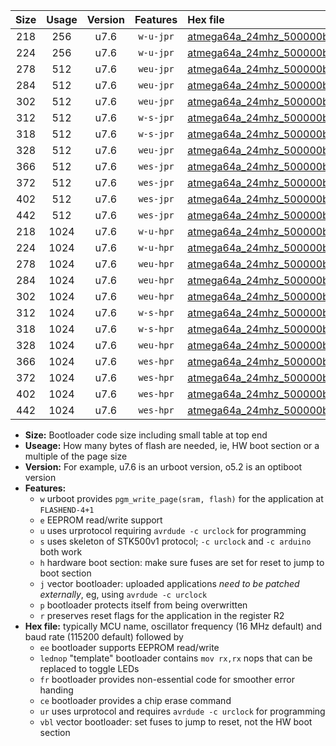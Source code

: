 |Size|Usage|Version|Features|Hex file|
|:-:|:-:|:-:|:-:|:--|
|218|256|u7.6|`w-u-jpr`|[atmega64a_24mhz_500000bps_ur_vbl.hex](https://raw.githubusercontent.com/stefanrueger/urboot/main//atmega64a_24mhz_500000bps_ur_vbl.hex)|
|224|256|u7.6|`w-u-jpr`|[atmega64a_24mhz_500000bps_lednop_ur_vbl.hex](https://raw.githubusercontent.com/stefanrueger/urboot/main//atmega64a_24mhz_500000bps_lednop_ur_vbl.hex)|
|278|512|u7.6|`weu-jpr`|[atmega64a_24mhz_500000bps_ee_ur_vbl.hex](https://raw.githubusercontent.com/stefanrueger/urboot/main//atmega64a_24mhz_500000bps_ee_ur_vbl.hex)|
|284|512|u7.6|`weu-jpr`|[atmega64a_24mhz_500000bps_ee_lednop_ur_vbl.hex](https://raw.githubusercontent.com/stefanrueger/urboot/main//atmega64a_24mhz_500000bps_ee_lednop_ur_vbl.hex)|
|302|512|u7.6|`weu-jpr`|[atmega64a_24mhz_500000bps_ee_lednop_fr_ur_vbl.hex](https://raw.githubusercontent.com/stefanrueger/urboot/main//atmega64a_24mhz_500000bps_ee_lednop_fr_ur_vbl.hex)|
|312|512|u7.6|`w-s-jpr`|[atmega64a_24mhz_500000bps_vbl.hex](https://raw.githubusercontent.com/stefanrueger/urboot/main//atmega64a_24mhz_500000bps_vbl.hex)|
|318|512|u7.6|`w-s-jpr`|[atmega64a_24mhz_500000bps_lednop_vbl.hex](https://raw.githubusercontent.com/stefanrueger/urboot/main//atmega64a_24mhz_500000bps_lednop_vbl.hex)|
|328|512|u7.6|`weu-jpr`|[atmega64a_24mhz_500000bps_ee_lednop_fr_ce_ur_vbl.hex](https://raw.githubusercontent.com/stefanrueger/urboot/main//atmega64a_24mhz_500000bps_ee_lednop_fr_ce_ur_vbl.hex)|
|366|512|u7.6|`wes-jpr`|[atmega64a_24mhz_500000bps_ee_vbl.hex](https://raw.githubusercontent.com/stefanrueger/urboot/main//atmega64a_24mhz_500000bps_ee_vbl.hex)|
|372|512|u7.6|`wes-jpr`|[atmega64a_24mhz_500000bps_ee_lednop_vbl.hex](https://raw.githubusercontent.com/stefanrueger/urboot/main//atmega64a_24mhz_500000bps_ee_lednop_vbl.hex)|
|402|512|u7.6|`wes-jpr`|[atmega64a_24mhz_500000bps_ee_lednop_fr_vbl.hex](https://raw.githubusercontent.com/stefanrueger/urboot/main//atmega64a_24mhz_500000bps_ee_lednop_fr_vbl.hex)|
|442|512|u7.6|`wes-jpr`|[atmega64a_24mhz_500000bps_ee_lednop_fr_ce_vbl.hex](https://raw.githubusercontent.com/stefanrueger/urboot/main//atmega64a_24mhz_500000bps_ee_lednop_fr_ce_vbl.hex)|
|218|1024|u7.6|`w-u-hpr`|[atmega64a_24mhz_500000bps_ur.hex](https://raw.githubusercontent.com/stefanrueger/urboot/main//atmega64a_24mhz_500000bps_ur.hex)|
|224|1024|u7.6|`w-u-hpr`|[atmega64a_24mhz_500000bps_lednop_ur.hex](https://raw.githubusercontent.com/stefanrueger/urboot/main//atmega64a_24mhz_500000bps_lednop_ur.hex)|
|278|1024|u7.6|`weu-hpr`|[atmega64a_24mhz_500000bps_ee_ur.hex](https://raw.githubusercontent.com/stefanrueger/urboot/main//atmega64a_24mhz_500000bps_ee_ur.hex)|
|284|1024|u7.6|`weu-hpr`|[atmega64a_24mhz_500000bps_ee_lednop_ur.hex](https://raw.githubusercontent.com/stefanrueger/urboot/main//atmega64a_24mhz_500000bps_ee_lednop_ur.hex)|
|302|1024|u7.6|`weu-hpr`|[atmega64a_24mhz_500000bps_ee_lednop_fr_ur.hex](https://raw.githubusercontent.com/stefanrueger/urboot/main//atmega64a_24mhz_500000bps_ee_lednop_fr_ur.hex)|
|312|1024|u7.6|`w-s-hpr`|[atmega64a_24mhz_500000bps.hex](https://raw.githubusercontent.com/stefanrueger/urboot/main//atmega64a_24mhz_500000bps.hex)|
|318|1024|u7.6|`w-s-hpr`|[atmega64a_24mhz_500000bps_lednop.hex](https://raw.githubusercontent.com/stefanrueger/urboot/main//atmega64a_24mhz_500000bps_lednop.hex)|
|328|1024|u7.6|`weu-hpr`|[atmega64a_24mhz_500000bps_ee_lednop_fr_ce_ur.hex](https://raw.githubusercontent.com/stefanrueger/urboot/main//atmega64a_24mhz_500000bps_ee_lednop_fr_ce_ur.hex)|
|366|1024|u7.6|`wes-hpr`|[atmega64a_24mhz_500000bps_ee.hex](https://raw.githubusercontent.com/stefanrueger/urboot/main//atmega64a_24mhz_500000bps_ee.hex)|
|372|1024|u7.6|`wes-hpr`|[atmega64a_24mhz_500000bps_ee_lednop.hex](https://raw.githubusercontent.com/stefanrueger/urboot/main//atmega64a_24mhz_500000bps_ee_lednop.hex)|
|402|1024|u7.6|`wes-hpr`|[atmega64a_24mhz_500000bps_ee_lednop_fr.hex](https://raw.githubusercontent.com/stefanrueger/urboot/main//atmega64a_24mhz_500000bps_ee_lednop_fr.hex)|
|442|1024|u7.6|`wes-hpr`|[atmega64a_24mhz_500000bps_ee_lednop_fr_ce.hex](https://raw.githubusercontent.com/stefanrueger/urboot/main//atmega64a_24mhz_500000bps_ee_lednop_fr_ce.hex)|

- **Size:** Bootloader code size including small table at top end
- **Useage:** How many bytes of flash are needed, ie, HW boot section or a multiple of the page size
- **Version:** For example, u7.6 is an urboot version, o5.2 is an optiboot version
- **Features:**
  + `w` urboot provides `pgm_write_page(sram, flash)` for the application at `FLASHEND-4+1`
  + `e` EEPROM read/write support
  + `u` uses urprotocol requiring `avrdude -c urclock` for programming
  + `s` uses skeleton of STK500v1 protocol; `-c urclock` and `-c arduino` both work
  + `h` hardware boot section: make sure fuses are set for reset to jump to boot section
  + `j` vector bootloader: uploaded applications *need to be patched externally*, eg, using `avrdude -c urclock`
  + `p` bootloader protects itself from being overwritten
  + `r` preserves reset flags for the application in the register R2
- **Hex file:** typically MCU name, oscillator frequency (16 MHz default) and baud rate (115200 default) followed by
  + `ee` bootloader supports EEPROM read/write
  + `lednop` "template" bootloader contains `mov rx,rx` nops that can be replaced to toggle LEDs
  + `fr` bootloader provides non-essential code for smoother error handing
  + `ce` bootloader provides a chip erase command
  + `ur` uses urprotocol and requires `avrdude -c urclock` for programming
  + `vbl` vector bootloader: set fuses to jump to reset, not the HW boot section
